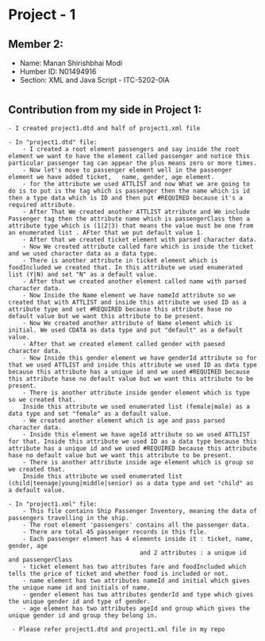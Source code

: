 # **Project - 1**
## **Member 2:**
 - Name: Manan Shirishbhai Modi
 - Humber ID: N01494916
 - Section: XML and Java Script - ITC-5202-0IA
#
## **Contribution from my side in Project 1:**
    - I created project1.dtd and half of project1.xml file

    - In "project1.dtd" file:
        - I created a root element passengers and say inside the root element we want to have the element called passenger and notice this particular passenger tag can appear the plus means zero or more times.
        - Now let's move to passenger element well in the passenger element we have added ticket,   name, gender, age element.
        - for the attribute we used ATTLIST and now What we are going to do is to put is the tag which is passenger then the name which is id then a type data which is ID and then put #REQUIRED because it's a required attribute.
        - After That We created another ATTLIST atrribute and We include Passenger tag then the attribute name which is passengerClass then a attribute type which is (1|2|3) that means the value must be one from an enumerated list . AFter that we put default value 1.
        - After that we created ticket element with parsed character data.
        - Now We created attribute called fare which is inside the ticket and we used character data as a data type.
        - There is another attribute in ticket element which is foodIncluded we created that. In this attribute we used enumerated list (Y|N) and set "N" as a default value.
        - After that we created another element called name with parsed character data.
        - Now Inside the Name element we have nameId attribute so we created that with ATTLIST and inside this attribute we used ID as a attribute type and set #REQUIRED because this attribute hase no default value but we want this attribute to be present.
        - Now We created another attribute of Name element which is initial. We used CDATA as data type and put "default" as a default value.
        - After that we created element called gender with paesed character data.
        - Now Inside this gender element we have genderId attribute so for that we used ATTLIST and inside this attribute we used ID as data type because this attribute has a unique id and we used #REQUIRED because this attribute hase no default value but we want this attribute to be present.
        - There is another attribute inside gender element which is type so we created that.
        Inside this attribute we used enumerated list (female|male) as a data type and set "female" as a default value.
        - We created another element which is age and pass parsed character data.
        - Inside this element we have ageId attribute so we used ATTLIST for that. Inside this attribute we used ID as a data type because this attribute has a unique id and we used #REQUIRED because this attribute hase no default value but we want this attribute to be present.
        - There is another attribute inside age element which is group so we created that.
        Inside this attribute we used enumerated list (child|teenage|young|middle|senior) as a data type and set "child" as a default value.
    
    - In "project1.xml" file:
        - This file contains Ship Passenger Inventory, meaning the data of passengers travelling in the ship.
        - The root element 'passengers' contains all the passenger data.
        - There are total 45 passenger records in this file.
        - Each passenger element has 4 elements inside it : ticket, name, gender, age
                                         and 2 attributes : a unique id and passengerClass
        - ticket element has two attributes fare and foodIncluded which tells the price of ticket and whether food is included or not.
        - name element has two attributes nameId and initial which gives the unique name id and initials of name.
        - gender element has two attributes genderId and type which gives the unique gender id and type of gender.
        - age element has two attributes ageId and group which gives the unique gender id and group they belong in.

     - Please refer project1.dtd and project1.xml file in my repo